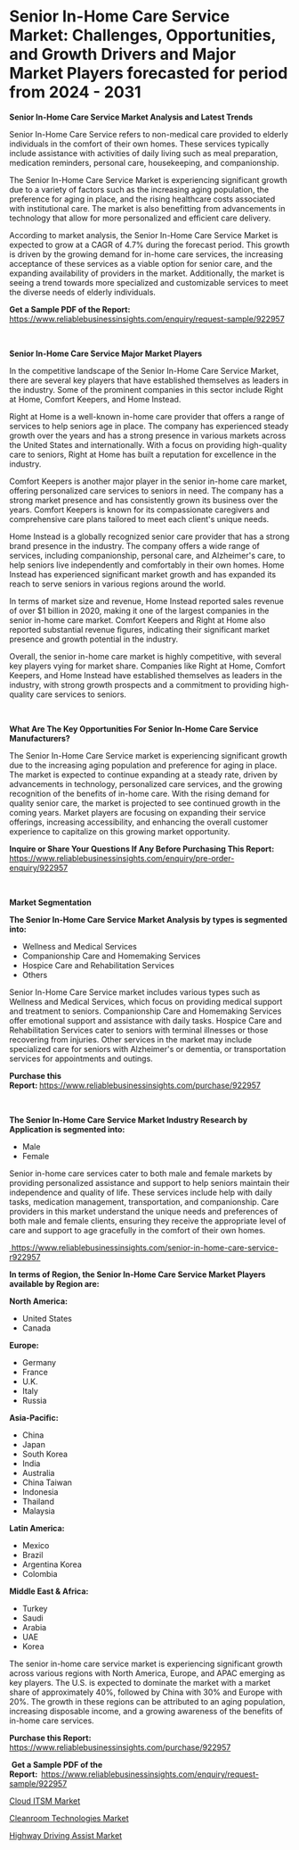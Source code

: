 <p><h1>Senior In-Home Care Service Market: Challenges, Opportunities, and Growth Drivers and Major Market Players forecasted for period from 2024 - 2031</h1></p><p><strong>Senior In-Home Care Service Market Analysis and Latest Trends</strong></p>
<p><p>Senior In-Home Care Service refers to non-medical care provided to elderly individuals in the comfort of their own homes. These services typically include assistance with activities of daily living such as meal preparation, medication reminders, personal care, housekeeping, and companionship. </p><p>The Senior In-Home Care Service Market is experiencing significant growth due to a variety of factors such as the increasing aging population, the preference for aging in place, and the rising healthcare costs associated with institutional care. The market is also benefitting from advancements in technology that allow for more personalized and efficient care delivery. </p><p>According to market analysis, the Senior In-Home Care Service Market is expected to grow at a CAGR of 4.7% during the forecast period. This growth is driven by the growing demand for in-home care services, the increasing acceptance of these services as a viable option for senior care, and the expanding availability of providers in the market. Additionally, the market is seeing a trend towards more specialized and customizable services to meet the diverse needs of elderly individuals.</p></p>
<p><strong>Get a Sample PDF of the Report:&nbsp;</strong> <a href="https://www.reliablebusinessinsights.com/enquiry/request-sample/922957">https://www.reliablebusinessinsights.com/enquiry/request-sample/922957</a></p>
<p>&nbsp;</p>
<p><strong>Senior In-Home Care Service Major Market Players</strong></p>
<p><p>In the competitive landscape of the Senior In-Home Care Service Market, there are several key players that have established themselves as leaders in the industry. Some of the prominent companies in this sector include Right at Home, Comfort Keepers, and Home Instead.</p><p>Right at Home is a well-known in-home care provider that offers a range of services to help seniors age in place. The company has experienced steady growth over the years and has a strong presence in various markets across the United States and internationally. With a focus on providing high-quality care to seniors, Right at Home has built a reputation for excellence in the industry.</p><p>Comfort Keepers is another major player in the senior in-home care market, offering personalized care services to seniors in need. The company has a strong market presence and has consistently grown its business over the years. Comfort Keepers is known for its compassionate caregivers and comprehensive care plans tailored to meet each client's unique needs.</p><p>Home Instead is a globally recognized senior care provider that has a strong brand presence in the industry. The company offers a wide range of services, including companionship, personal care, and Alzheimer's care, to help seniors live independently and comfortably in their own homes. Home Instead has experienced significant market growth and has expanded its reach to serve seniors in various regions around the world.</p><p>In terms of market size and revenue, Home Instead reported sales revenue of over $1 billion in 2020, making it one of the largest companies in the senior in-home care market. Comfort Keepers and Right at Home also reported substantial revenue figures, indicating their significant market presence and growth potential in the industry.</p><p>Overall, the senior in-home care market is highly competitive, with several key players vying for market share. Companies like Right at Home, Comfort Keepers, and Home Instead have established themselves as leaders in the industry, with strong growth prospects and a commitment to providing high-quality care services to seniors.</p></p>
<p>&nbsp;</p>
<p><strong>What Are The Key Opportunities For Senior In-Home Care Service Manufacturers?</strong></p>
<p><p>The Senior In-Home Care Service market is experiencing significant growth due to the increasing aging population and preference for aging in place. The market is expected to continue expanding at a steady rate, driven by advancements in technology, personalized care services, and the growing recognition of the benefits of in-home care. With the rising demand for quality senior care, the market is projected to see continued growth in the coming years. Market players are focusing on expanding their service offerings, increasing accessibility, and enhancing the overall customer experience to capitalize on this growing market opportunity.</p></p>
<p><strong>Inquire or Share Your Questions If Any Before Purchasing This Report:</strong> <a href="https://www.reliablebusinessinsights.com/enquiry/pre-order-enquiry/922957">https://www.reliablebusinessinsights.com/enquiry/pre-order-enquiry/922957</a></p>
<p>&nbsp;</p>
<p><strong>Market Segmentation</strong></p>
<p><strong>The Senior In-Home Care Service Market Analysis by types is segmented into:</strong></p>
<p><ul><li>Wellness and Medical Services</li><li>Companionship Care and Homemaking Services</li><li>Hospice Care and Rehabilitation Services</li><li>Others</li></ul></p>
<p><p>Senior In-Home Care Service market includes various types such as Wellness and Medical Services, which focus on providing medical support and treatment to seniors. Companionship Care and Homemaking Services offer emotional support and assistance with daily tasks. Hospice Care and Rehabilitation Services cater to seniors with terminal illnesses or those recovering from injuries. Other services in the market may include specialized care for seniors with Alzheimer's or dementia, or transportation services for appointments and outings.</p></p>
<p><strong>Purchase this Report:&nbsp;</strong><a href="https://www.reliablebusinessinsights.com/purchase/922957">https://www.reliablebusinessinsights.com/purchase/922957</a></p>
<p>&nbsp;</p>
<p><strong>The Senior In-Home Care Service Market Industry Research by Application is segmented into:</strong></p>
<p><ul><li>Male</li><li>Female</li></ul></p>
<p><p>Senior in-home care services cater to both male and female markets by providing personalized assistance and support to help seniors maintain their independence and quality of life. These services include help with daily tasks, medication management, transportation, and companionship. Care providers in this market understand the unique needs and preferences of both male and female clients, ensuring they receive the appropriate level of care and support to age gracefully in the comfort of their own homes.</p></p>
<p><a href="https://www.reliablebusinessinsights.com/senior-in-home-care-service-r922957">&nbsp;https://www.reliablebusinessinsights.com/senior-in-home-care-service-r922957</a></p>
<p><strong>In terms of Region, the Senior In-Home Care Service Market Players available by Region are:</strong></p>
<p>
    <p> <strong> North America: </strong>
        <ul>
            <li>United States</li>
            <li>Canada</li>
        </ul>
        </p> 
    <p> <strong> Europe: </strong>
        <ul>
            <li>Germany</li>
            <li>France</li>
            <li>U.K.</li>
            <li>Italy</li>
            <li>Russia</li>
        </ul>
        </p> 
    <p> <strong> Asia-Pacific: </strong>
        <ul>
            <li>China</li>
            <li>Japan</li>
            <li>South Korea</li>
            <li>India</li>
            <li>Australia</li>
            <li>China Taiwan</li>
            <li>Indonesia</li>
            <li>Thailand</li>
            <li>Malaysia</li>
        </ul>
        </p> 
    <p> <strong> Latin America: </strong>
        <ul>
            <li>Mexico</li>
            <li>Brazil</li>
            <li>Argentina Korea</li>
            <li>Colombia</li>
        </ul>
        </p> 
    <p> <strong> Middle East & Africa: </strong>
        <ul>
            <li>Turkey</li>
            <li>Saudi</li>
            <li>Arabia</li>
            <li>UAE</li>
            <li>Korea</li>
        </ul>
    </p>
    </p>
<p><p>The senior in-home care service market is experiencing significant growth across various regions with North America, Europe, and APAC emerging as key players. The U.S. is expected to dominate the market with a market share of approximately 40%, followed by China with 30% and Europe with 20%. The growth in these regions can be attributed to an aging population, increasing disposable income, and a growing awareness of the benefits of in-home care services.</p></p>
<p><strong>Purchase this Report: </strong><a href="https://www.reliablebusinessinsights.com/purchase/922957">https://www.reliablebusinessinsights.com/purchase/922957</a></p>
<p>&nbsp;<strong>Get a Sample PDF of the Report:&nbsp;&nbsp;</strong><a href="https://www.reliablebusinessinsights.com/enquiry/request-sample/922957">https://www.reliablebusinessinsights.com/enquiry/request-sample/922957</a></p>
<p><strong></strong></p>
<p><p><a href="https://github.com/changoleonlaverguenzanoexiste/Market-Research-Report-List-4/blob/main/cloud-itsm-market.md">Cloud ITSM Market</a></p><p><a href="https://github.com/tamvrosiya/Market-Research-Report-List-5/blob/main/cleanroom-technologies-market.md">Cleanroom Technologies Market</a></p><p><a href="https://github.com/dimitrishawkinswaynenp91rgz/Market-Research-Report-List-3/blob/main/highway-driving-assist-market.md">Highway Driving Assist Market</a></p></p>